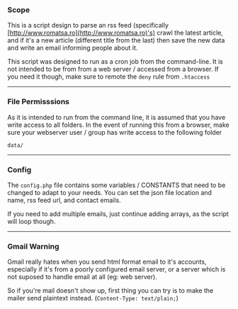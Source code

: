 ### Scope

This is a script design to parse an rss feed (specifically [http://www.romatsa.ro](http://www.romatsa.ro)'s) crawl the latest article, and if it's a new article (different title from the last) then save the new data and write an email informing people about it.

This script was designed to run as a cron job from the command-line. It is not intended to be from from a web server / accessed from a browser. If you need it though, make sure to remote the `deny` rule from `.htaccess`

---------------------------------------

### File Permisssions

As it is intended to run from the command line, it is assumed that you have write access to all folders. In the event of running this from a browser, make sure your webserver user / group has write access to the following folder

	data/

---------------------------------------

### Config

The `config.php` file contains some variables / CONSTANTS that need to be changed to adapt to your needs. You can set the json file location and name, rss feed url, and contact emails.

If you need to add multiple emails, just continue adding arrays, as the script will loop though.

---------------------------------------

### Gmail Warning

Gmail really hates when you send html format email to it's accounts, especially if it's from a poorly configured email server, or a server which is not suposed to handle email at all (eg: web server).

So if you're mail doesn't show up, first thing you can try is to make the mailer send plaintext instead. (`Content-Type: text/plain;`)
